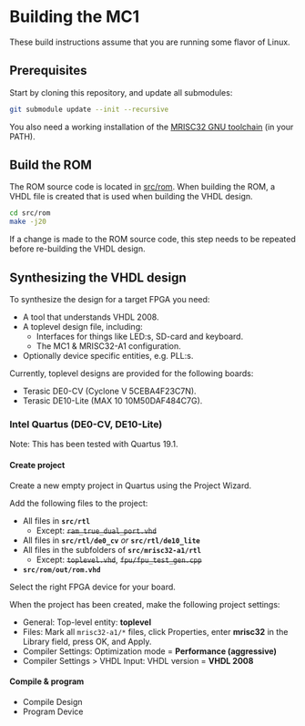 # Building the MC1

These build instructions assume that you are running some flavor of Linux.

## Prerequisites

Start by cloning this repository, and update all submodules:

```bash
git submodule update --init --recursive
```

You also need a working installation of the [MRISC32 GNU toolchain](https://github.com/mrisc32/mrisc32-gnu-toolchain) (in your PATH).

## Build the ROM

The ROM source code is located in [src/rom](../src/rom/). When building the ROM, a VHDL file is created that is used when building the VHDL design.

```bash
cd src/rom
make -j20
```

If a change is made to the ROM source code, this step needs to be repeated before re-building the VHDL design.

## Synthesizing the VHDL design

To synthesize the design for a target FPGA you need:

* A tool that understands VHDL 2008.
* A toplevel design file, including:
  * Interfaces for things like LED:s, SD-card and keyboard.
  * The MC1 & MRISC32-A1 configuration.
* Optionally device specific entities, e.g. PLL:s.

Currently, toplevel designs are provided for the following boards:

* Terasic DE0-CV (Cyclone V 5CEBA4F23C7N).
* Terasic DE10-Lite (MAX 10 10M50DAF484C7G).

### Intel Quartus (DE0-CV, DE10-Lite)

Note: This has been tested with Quartus 19.1.

#### Create project

Create a new empty project in Quartus using the Project Wizard.

Add the following files to the project:

* All files in **`src/rtl`**
  * Except: ~~`ram_true_dual_port.vhd`~~
* All files in **`src/rtl/de0_cv`** *or* **`src/rtl/de10_lite`**
* All files in the subfolders of **`src/mrisc32-a1/rtl`**
  * Except: ~~`toplevel.vhd`~~, ~~`fpu/fpu_test_gen.cpp`~~
* **`src/rom/out/rom.vhd`**

Select the right FPGA device for your board.

When the project has been created, make the following project settings:

* General: Top-level entity: **toplevel**
* Files: Mark all `mrisc32-a1/*` files, click Properties, enter **mrisc32** in the Library field, press OK, and Apply.
* Compiler Settings: Optimization mode = **Performance (aggressive)**
* Compiler Settings > VHDL Input: VHDL version = **VHDL 2008**

#### Compile & program

* Compile Design
* Program Device
